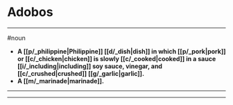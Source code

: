 # Adobos
---
#noun
- **A [[p/_philippine|Philippine]] [[d/_dish|dish]] in which [[p/_pork|pork]] or [[c/_chicken|chicken]] is slowly [[c/_cooked|cooked]] in a sauce [[i/_including|including]] soy sauce, vinegar, and [[c/_crushed|crushed]] [[g/_garlic|garlic]].**
- **A [[m/_marinade|marinade]].**
---
---

